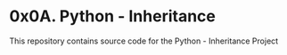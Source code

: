 # 0x0A. Python - Inheritance

This repository contains source code for the Python - Inheritance Project
